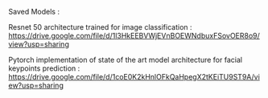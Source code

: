 Saved Models  :

Resnet 50 architecture trained for image classification : https://drive.google.com/file/d/1l3HkEEBVWjEVnBOEWNdbuxFSovOER8o9/view?usp=sharing

Pytorch implementation of state of the art model architecture for facial keypoints prediction : https://drive.google.com/file/d/1coE0K2kHnlOFkQaHpegX2tKEiTU9ST9A/view?usp=sharing
